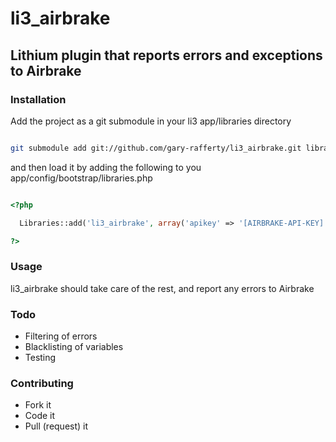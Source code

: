 # li3_airbrake

## Lithium plugin that reports errors and exceptions to Airbrake

### Installation

Add the project as a git submodule in your li3 app/libraries directory

```bash

git submodule add git://github.com/gary-rafferty/li3_airbrake.git libraries/li3_airbrake

```

and then load it by adding the following to you app/config/bootstrap/libraries.php

```php

<?php

  Libraries::add('li3_airbrake', array('apikey' => '[AIRBRAKE-API-KEY]'))

?>

```

### Usage

li3_airbrake should take care of the rest, and report any errors to Airbrake

### Todo

* Filtering of errors
* Blacklisting of variables
* Testing

### Contributing

* Fork it
* Code it
* Pull (request) it
